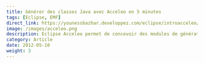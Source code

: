 ```yaml
---
title: Générer des classes Java avec Acceleo en 5 minutes
tags: [Eclipse, EMF]
direct_link: https://younessbazhar.developpez.com/eclipse/introacceleo/
image: /images/acceleo.png
description: Eclipse Acceleo permet de concevoir des modules de génération de code dans un langage choisi par le développeur, à partir d'un ou plusieurs modèles, et fournit aussi des modules de génération de code prêts à être utilisés (UML vers Java, UML vers C#, etc.) (co-écrit avec Youness BAZHAR).
category: Article
date: 2012-05-10
weight: 3
---
```

